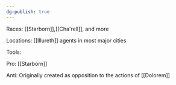 ```yaml
---
dg-publish: true
---
```


Races: [[Starborn]],[[Cha'rell]], and more

Locations: [[Illureth]]  agents in most major cities

Tools:

Pro: [[Starborn]]

Anti: 
Originally created as opposition to the actions of [[Dolorem]]
